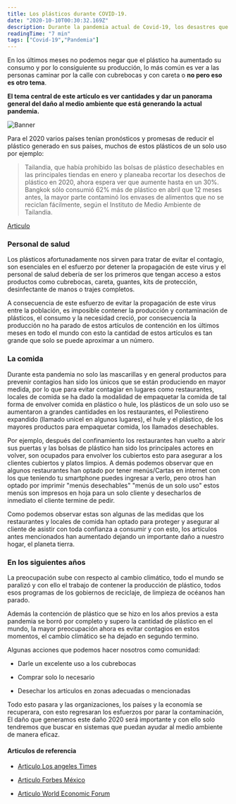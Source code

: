 ```yaml
---
title: Los plásticos durante COVID-19.
date: "2020-10-10T00:30:32.169Z"
description: Durante la pandemia actual de Covid-19, los desastres que ha dejado durante el camino son increíblemente enormes pero será el plástico el mejor aliado o el enemigo para el humano. 
readingTime: "7 min"
tags: ["Covid-19","Pandemia"]
---
```



En los últimos meses no podemos negar que el plástico ha aumentado su consumo y por lo consiguiente su producción, lo más común es ver a las personas caminar por la calle con cubrebocas y con careta o **no pero eso es otro tema**.

**El tema central de este artículo es ver cantidades y dar un panorama general del daño al medio ambiente que está generando la actual pandemia.**

![Banner](/plasticos.png)

Para el 2020 varios países tenían pronósticos y promesas de reducir el plástico generado en sus países, muchos de estos plásticos de un solo uso por ejemplo:

> Tailandia, que había prohibido las bolsas de plástico desechables en las principales tiendas en enero y planeaba recortar los desechos de plástico en 2020, ahora espera ver que aumente hasta en un 30%. Bangkok sólo consumió 62% más de plástico en abril que 12 meses antes, la mayor parte contaminó los envases de alimentos que no se reciclan fácilmente, según el Instituto de Medio Ambiente de Tailandia.

[Articulo](https://www.latimes.com/espanol/internacional/articulo/2020-06-14/la-pandemia-de-covid-19-esta-provocando-una-marejada-de-desechos-plasticos)




### Personal de salud

Los plásticos afortunadamente nos sirven para tratar de evitar el contagio, son esenciales en el esfuerzo por detener la propagación de este virus y el personal de salud debería de ser los primeros que tengan acceso a estos productos como cubrebocas, careta, guantes, kits de protección, desinfectante de manos o trajes completos. 

A consecuencia de este esfuerzo de evitar la propagación de este virus entre la población, es imposible contener la producción y contaminación de plásticos, el consumo y la necesidad creció, por consecuencia la producción no ha parado de estos artículos de contención en los últimos meses en todo el mundo con esto la cantidad de estos artículos es tan grande que solo se puede aproximar a un número.

### La comida 

Durante esta pandemia no solo las mascarillas y en general productos para prevenir contagios han sido los únicos que se están produciendo en mayor medida, por lo que para evitar contagiar en lugares como restaurantes, locales de comida se ha dado la modalidad de empaquetar la comida de tal forma de envolver comida en plástico o hule, los plásticos de un solo uso se aumentaron a grandes cantidades en los restaurantes, el Poliestireno expandido (llamado unicel en algunos lugares), el hule y el plástico, de los mayores productos para empaquetar comida, los llamados desechables.

Por ejemplo, después del confinamiento los restaurantes han vuelto a abrir sus puertas y las bolsas de plástico han sido los principales actores en volver, son ocupados para envolver los cubiertos esto para asegurar a los clientes cubiertos y platos limpios. A demás podemos observar que en algunos restaurantes han optado por tener menús/Cartas en internet con los que teniendo tu smartphone puedes ingresar a verlo, pero otros han optado por imprimir "menús desechables" "menús de un solo uso" estos menús son impresos en hoja para un solo cliente y desecharlos de inmediato el cliente termine de pedir.

Como podemos observar estas son algunas de las medidas que los restaurantes y locales de comida han optado para proteger y asegurar al cliente de asistir con toda confianza a consumir y con esto, los artículos antes mencionados han aumentado dejando un importante daño a nuestro hogar, el planeta tierra. 

###  En los siguientes años

La preocupación sube con respecto al cambio climático, todo el mundo se paralizó y con ello el trabajo de contener la producción de plástico, todos esos programas de los gobiernos de reciclaje, de limpieza de océanos han parado.

Además la contención de plástico que se hizo en los años previos a esta pandemia se borró por completo y supero la cantidad de plástico en el mundo, la mayor preocupación ahora es evitar contagios en estos momentos, el cambio climático se ha dejado en segundo termino. 

Algunas acciones que podemos hacer nosotros como comunidad:

- Darle un excelente uso a los cubrebocas

- Comprar solo lo necesario 

- Desechar los artículos en zonas adecuadas o mencionadas

Todo esto pasara y las organizaciones, los países y la economía se recuperara, con esto regresaran los esfuerzos por parar la contaminación, El daño que generamos este daño 2020 será importante y con ello solo tendremos que buscar en sistemas que puedan ayudar al medio ambiente de manera eficaz.


#### Articulos de referencia
- [Articulo Los angeles Times](https://www.latimes.com/espanol/internacional/articulo/2020-06-14/la-pandemia-de-covid-19-esta-provocando-una-marejada-de-desechos-plasticos)

- [Articulo Forbes México](https://www.forbes.com.mx/noticias-pandemia-por-covid-19-aumenta-el-consumo-de-desechables-advierte-greenpeace/)

- [Articulo World Economic Forum](https://es.weforum.org/agenda/2020/07/la-pandemia-del-plastico-solo-esta-empeorando-durante-covid-19/)